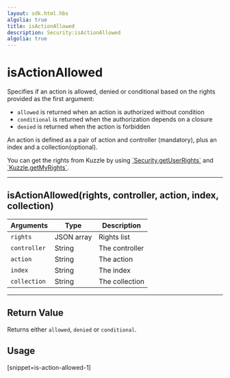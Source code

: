 ```yaml
---
layout: sdk.html.hbs
algolia: true
title: isActionAllowed
description: Security:isActionAllowed
algolia: true
---
```

  

# isActionAllowed
Specifies if an action is allowed, denied or conditional based on the rights provided as the first argument:

- `allowed` is returned when an action is authorized without condition
- `conditional` is returned when the authorization depends on a closure
- `denied` is returned when the action is forbidden

An action is defined as a pair of action and controller (mandatory), plus an index and a collection(optional).

<aside class="notice">
You can get the rights from Kuzzle by using <a href="{{ site_base_path }}sdk-reference/security/get-user-rights">`Security.getUserRights`</a> and <a href="{{ site_base_path }}sdk-reference/kuzzle/get-my-rights">`Kuzzle.getMyRights`</a>.
</aside>

---

## isActionAllowed(rights, controller, action, index, collection)

| Arguments | Type | Description |
|---------------|---------|----------------------------------------|
| ``rights`` | JSON array | Rights list |
| ``controller`` | String | The controller |
| ``action`` | String | The action |
| ``index`` | String | The index |
| ``collection`` | String | The collection |

---

## Return Value

Returns either `allowed`, `denied` or `conditional`.

## Usage

[snippet=is-action-allowed-1]
